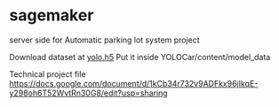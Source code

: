 # sagemaker
server side for Automatic parking lot system project


Download dataset at [yolo.h5](https://www.kaggle.com/rmoharir8396/yolo-h5-file)
Put it inside YOLOCar/content/model_data


Technical project file
https://docs.google.com/document/d/1kCb34r732v9ADFkx96jIkqE-y298oh6T52WvtRn30G8/edit?usp=sharing
